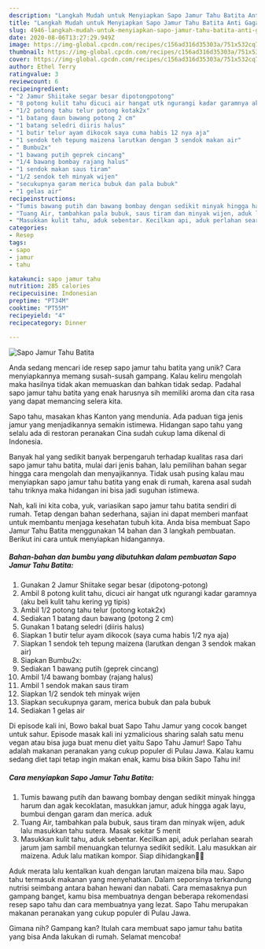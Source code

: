 ```yaml
---
description: "Langkah Mudah untuk Menyiapkan Sapo Jamur Tahu Batita Anti Gagal"
title: "Langkah Mudah untuk Menyiapkan Sapo Jamur Tahu Batita Anti Gagal"
slug: 4946-langkah-mudah-untuk-menyiapkan-sapo-jamur-tahu-batita-anti-gagal
date: 2020-08-06T13:27:29.949Z
image: https://img-global.cpcdn.com/recipes/c156ad316d35303a/751x532cq70/sapo-jamur-tahu-batita-foto-resep-utama.jpg
thumbnail: https://img-global.cpcdn.com/recipes/c156ad316d35303a/751x532cq70/sapo-jamur-tahu-batita-foto-resep-utama.jpg
cover: https://img-global.cpcdn.com/recipes/c156ad316d35303a/751x532cq70/sapo-jamur-tahu-batita-foto-resep-utama.jpg
author: Ethel Terry
ratingvalue: 3
reviewcount: 6
recipeingredient:
- "2 Jamur Shiitake segar besar dipotongpotong"
- "8 potong kulit tahu dicuci air hangat utk ngurangi kadar garamnya aku beli kulit tahu kering yg tipis"
- "1/2 potong tahu telur potong kotak2x"
- "1 batang daun bawang potong 2 cm"
- "1 batang seledri diiris halus"
- "1 butir telur ayam dikocok saya cuma habis 12 nya aja"
- "1 sendok teh tepung maizena larutkan dengan 3 sendok makan air"
- " Bumbu2x"
- "1 bawang putih geprek cincang"
- "1/4 bawang bombay rajang halus"
- "1 sendok makan saus tiram"
- "1/2 sendok teh minyak wijen"
- "secukupnya garam merica bubuk dan pala bubuk"
- "1 gelas air"
recipeinstructions:
- "Tumis bawang putih dan bawang bombay dengan sedikit minyak hingga harum dan agak kecoklatan, masukkan jamur, aduk hingga agak layu, bumbui dengan garam dan merica. aduk"
- "Tuang Air, tambahkan pala bubuk, saus tiram dan minyak wijen, aduk lalu masukkan tahu sutera. Masak sekitar 5 menit"
- "Masukkan kulit tahu, aduk sebentar. Kecilkan api, aduk perlahan searah jarum jam sambil menuangkan telurnya sedikit sedikit. Lalu masukkan air maizena. Aduk lalu matikan kompor. Siap dihidangkan🙏🏻"
categories:
- Resep
tags:
- sapo
- jamur
- tahu

katakunci: sapo jamur tahu 
nutrition: 285 calories
recipecuisine: Indonesian
preptime: "PT34M"
cooktime: "PT55M"
recipeyield: "4"
recipecategory: Dinner

---
```



![Sapo Jamur Tahu Batita](https://img-global.cpcdn.com/recipes/c156ad316d35303a/751x532cq70/sapo-jamur-tahu-batita-foto-resep-utama.jpg)

Anda sedang mencari ide resep sapo jamur tahu batita yang unik? Cara menyiapkannya memang susah-susah gampang. Kalau keliru mengolah maka hasilnya tidak akan memuaskan dan bahkan tidak sedap. Padahal sapo jamur tahu batita yang enak harusnya sih memiliki aroma dan cita rasa yang dapat memancing selera kita.

Sapo tahu, masakan khas Kanton yang mendunia. Ada paduan tiga jenis jamur yang menjadikannya semakin istimewa. Hidangan sapo tahu yang selalu ada di restoran peranakan Cina sudah cukup lama dikenal di Indonesia.

Banyak hal yang sedikit banyak berpengaruh terhadap kualitas rasa dari sapo jamur tahu batita, mulai dari jenis bahan, lalu pemilihan bahan segar hingga cara mengolah dan menyajikannya. Tidak usah pusing kalau mau menyiapkan sapo jamur tahu batita yang enak di rumah, karena asal sudah tahu triknya maka hidangan ini bisa jadi suguhan istimewa.


Nah, kali ini kita coba, yuk, variasikan sapo jamur tahu batita sendiri di rumah. Tetap dengan bahan sederhana, sajian ini dapat memberi manfaat untuk membantu menjaga kesehatan tubuh kita. Anda bisa membuat Sapo Jamur Tahu Batita menggunakan 14 bahan dan 3 langkah pembuatan. Berikut ini cara untuk menyiapkan hidangannya.

<!--inarticleads1-->

##### Bahan-bahan dan bumbu yang dibutuhkan dalam pembuatan Sapo Jamur Tahu Batita:

1. Gunakan 2 Jamur Shiitake segar besar (dipotong-potong)
1. Ambil 8 potong kulit tahu, dicuci air hangat utk ngurangi kadar garamnya (aku beli kulit tahu kering yg tipis)
1. Ambil 1/2 potong tahu telur (potong kotak2x)
1. Sediakan 1 batang daun bawang (potong 2 cm)
1. Gunakan 1 batang seledri (diiris halus)
1. Siapkan 1 butir telur ayam dikocok (saya cuma habis 1/2 nya aja)
1. Siapkan 1 sendok teh tepung maizena (larutkan dengan 3 sendok makan air)
1. Siapkan  Bumbu2x:
1. Sediakan 1 bawang putih (geprek cincang)
1. Ambil 1/4 bawang bombay (rajang halus)
1. Ambil 1 sendok makan saus tiram
1. Siapkan 1/2 sendok teh minyak wijen
1. Siapkan secukupnya garam, merica bubuk dan pala bubuk
1. Sediakan 1 gelas air


Di episode kali ini, Bowo bakal buat Sapo Tahu Jamur yang cocok banget untuk sahur. Episode masak kali ini yzmalicious sharing salah satu menu vegan atau bisa juga buat menu diet yaitu Sapo Tahu Jamur! Sapo Tahu adalah makanan peranakan yang cukup populer di Pulau Jawa. Kalau kamu sedang diet tapi tetap ingin makan enak, kamu bisa bikin Sapo Tahu ini! 

<!--inarticleads2-->

##### Cara menyiapkan Sapo Jamur Tahu Batita:

1. Tumis bawang putih dan bawang bombay dengan sedikit minyak hingga harum dan agak kecoklatan, masukkan jamur, aduk hingga agak layu, bumbui dengan garam dan merica. aduk
1. Tuang Air, tambahkan pala bubuk, saus tiram dan minyak wijen, aduk lalu masukkan tahu sutera. Masak sekitar 5 menit
1. Masukkan kulit tahu, aduk sebentar. Kecilkan api, aduk perlahan searah jarum jam sambil menuangkan telurnya sedikit sedikit. Lalu masukkan air maizena. Aduk lalu matikan kompor. Siap dihidangkan🙏🏻


Aduk merata lalu kentalkan kuah dengan larutan maizena bila mau. Sapo tahu termasuk makanan yang menyehatkan. Dalam seporsinya terkandung nutrisi seimbang antara bahan hewani dan nabati. Cara memasaknya pun gampang banget, kamu bisa membuatnya dengan beberapa rekomendasi resep sapo tahu dan cara membuatnya yang lezat. Sapo Tahu merupakan makanan peranakan yang cukup populer di Pulau Jawa. 

Gimana nih? Gampang kan? Itulah cara membuat sapo jamur tahu batita yang bisa Anda lakukan di rumah. Selamat mencoba!
